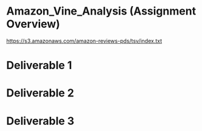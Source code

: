 # Amazon_Vine_Analysis (Assignment Overview)

https://s3.amazonaws.com/amazon-reviews-pds/tsv/index.txt

# Deliverable 1
# Deliverable 2
# Deliverable 3
